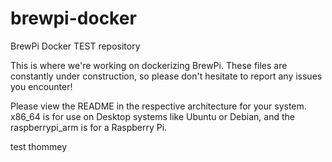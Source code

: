 # brewpi-docker
BrewPi Docker TEST repository

This is where we're working on dockerizing BrewPi. These files are constantly under construction, so please don't hesitate to report any issues you encounter!

Please view the README in the respective architecture for your system. x86_64 is for use on Desktop systems like Ubuntu or Debian, and the raspberrypi_arm is for a Raspberry Pi.

test thommey
